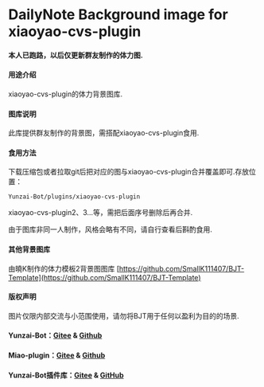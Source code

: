 # DailyNote Background image for xiaoyao-cvs-plugin

#### 本人已跑路，以后仅更新群友制作的体力图.

#### 用途介绍
xiaoyao-cvs-plugin的体力背景图库.

#### 图库说明
此库提供群友制作的背景图，需搭配xiaoyao-cvs-plugin食用.

#### 食用方法
下载压缩包或者拉取git后把对应的图与xiaoyao-cvs-plugin合并覆盖即可.存放位置：

```
Yunzai-Bot/plugins/xiaoyao-cvs-plugin
```

xiaoyao-cvs-plugin2、3…等，需把后面序号删除后再合并.

由于图库非同一人制作，风格会略有不同，请自行查看后斟酌食用.

#### 其他背景图库
由曉K制作的体力模板2背景图图库
[https://github.com/SmallK111407/BJT-Template](https://github.com/SmallK111407/BJT-Template)

#### 版权声明
图片仅限内部交流与小范围使用，请勿将BJT用于任何以盈利为目的的场景.

#### Yunzai-Bot：[Gitee](https://gitee.com/Le-niao/Yunzai-Bot) & [Github](https://github.com/Le-niao/Yunzai-Bot)

#### Miao-plugin：[Gitee](https://gitee.com/yoimiya-kokomi/miao-plugin) & [Github](https://github.com/yoimiya-kokomi/miao-plugin)

#### Yunzai-Bot插件库：[Gitee](https://gitee.com/Hikari666/Yunzai-Bot-plugins-index) & [GitHub](https://github.com/HiArcadia/Yunzai-Bot-plugins-index)
